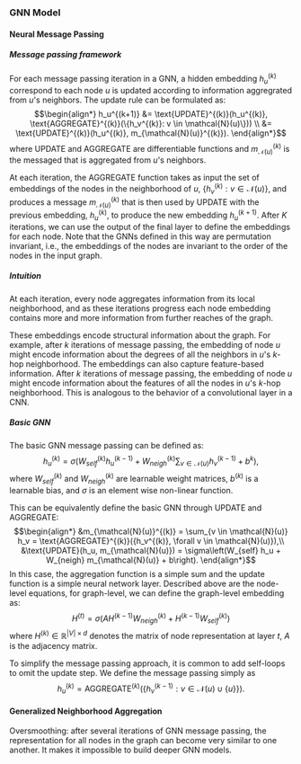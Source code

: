 ### GNN Model
#### Neural Message Passing
##### Message passing framework
For each message passing iteration in a GNN, a hidden embedding $h_u^{(k)}$ correspond to each node $u$ is updated according to information aggregrated from $u$'s neighbors. The update rule can be formulated as:
$$\begin{align*}
h_u^{(k+1)} &= \text{UPDATE}^{(k)}(h_u^{(k)}, \text{AGGREGATE}^{(k)}(\{h_v^{(k)}: v \in \mathcal{N}(u)\})) \\
&= \text{UPDATE}^{(k)}(h_u^{(k)}, m_{\mathcal{N}(u)}^{(k)}).
\end{align*}$$
where UPDATE and AGGREGATE are differentiable functions and $m_{\mathcal{N}(u)}^{(k)}$ is the messaged that is aggregated from $u$'s neighbors. 

At each iteration, the AGGREGATE function takes as input the set of embeddings of the nodes in the neighborhood of $u$, $\{h_v^{(k)}: v \in \mathcal{N}(u)\}$, and produces a message $m_{\mathcal{N}(u)}^{(k)}$ that is then used by UPDATE with the previous embedding, $h_u^{(k)}$, to produce the new embedding $h_u^{(k+1)}$. After $K$ iterations, we can use the output of the final layer to define the embeddings for each node. Note that the GNNs defined in this way are permutation invariant, i.e., the embeddings of the nodes are invariant to the order of the nodes in the input graph.

##### Intuition
At each iteration, every node aggregates information from its local
neighborhood, and as these iterations progress each node embedding contains
more and more information from further reaches of the graph. 

These embeddings encode structural information about the graph. For example, after $k$ iterations of message passing, the embedding of node $u$ might encode information about the degrees of all the neighbors in $u$'s $k$-hop neighborhood.
The embeddings can also capture feature-based information. After $k$ iterations of message passing, the embedding of node $u$ might encode information about the features of all the nodes in $u$'s $k$-hop neighborhood. This is analogous to the behavior of a convolutional layer in a CNN.

##### Basic GNN
The basic GNN message passing can be defined as:
$$
h_u^{(k)} = \sigma\left(W_{self}^{(k)} h_u^{(k-1)} + W_{neigh}^{(k)} \sum_{v \in \mathcal{N}(u)} h_v^{(k-1)} + b^{k} \right),
$$
where $W_{self}^{(k)}$ and $W_{neigh}^{(k)}$ are learnable weight matrices, $b^{(k)}$ is a learnable bias, and $\sigma$ is an element wise non-linear function.

This can be equivalently define the basic GNN through UPDATE and AGGREGATE:
$$\begin{align*}
&m_{\mathcal{N}(u)}^{(k)} = \sum_{v \in \mathcal{N}(u)} h_v = \text{AGGREGATE}^{(k)}({h_v^{(k)}, \forall v \in \mathcal{N}(u)}),\\
&\text{UPDATE}(h_u, m_{\mathcal{N}(u)}) = \sigma\left(W_{self} h_u + W_{neigh} m_{\mathcal{N}(u)} + b\right).
\end{align*}$$
In this case, the aggregation function is a simple sum and the update function is a simple neural network layer.
Described above are the node-level equations, for graph-level, we can define the graph-level embedding as:
$$ 
H^{(t)} = \sigma \left( AH^{(k - 1)}W_{neigh}^{(k)} + H^{(k-1)}W_{self}^{(k)} \right)
$$
where $H^{(k)} \in \mathbb{R}^{|V| \times d}$ denotes the matrix of node representation at layer $t$, $A$ is the adjacency matrix.

To simplify the message passing approach, it is common to add self-loops to omit the update step. We define the message passing simply as 
$$
h_u^{(k)} = \text{AGGREGATE}^{(k)}(\{h_v^{(k-1)}: v \in \mathcal{N}(u) \cup \{u\} \}).
$$

#### Generalized Neighborhood Aggregation
Oversmoothing: after several iterations of GNN message passing, the representation for all nodes in the graph can become very similar to one another. It makes it impossible to build deeper GNN models. 